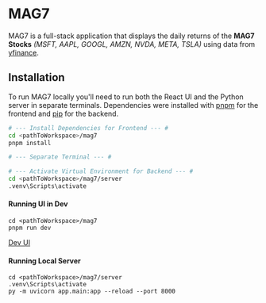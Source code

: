 # MAG7

MAG7 is a full-stack application that displays the daily returns of the <b>MAG7 Stocks</b> <i>(MSFT, AAPL, GOOGL, AMZN, NVDA, META, TSLA)</i> using data from [yfinance](https://ranaroussi.github.io/yfinance/).

## Installation

To run MAG7 locally you'll need to run both the React UI and the Python server in separate terminals. Dependencies were installed with
[pnpm](https://pnpm.io/installation) for the frontend and [pip](https://pip.pypa.io/en/stable/installation/) for the backend.

```bash
# --- Install Dependencies for Frontend --- #
cd <pathToWorkspace>/mag7
pnpm install

# --- Separate Terminal --- #

# --- Activate Virtual Environment for Backend --- #
cd <pathToWorkspace>/mag7/server
.venv\Scripts\activate
```

#### Running UI in Dev

```
cd <pathToWorkspace>/mag7
pnpm run dev
```

[Dev UI](http://localhost:3000/)

#### Running Local Server

```
cd <pathToWorkspace>/mag7/server
.venv\Scripts\activate
py -m uvicorn app.main:app --reload --port 8000
```

